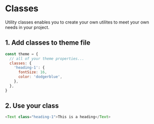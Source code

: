 # Classes

Utility classes enables you to create your own utilites to meet your own needs in your project.

## 1. Add classes to theme file

```javascript
const theme = {
  // all of your theme properties...
  classes: {
    'heading-1': {
      fontSize: 16,
      color: 'dodgerblue',
    },
  },
}
```

## 2. Use your class

```javascript
<Text class="heading-1">This is a heading</Text>
```
